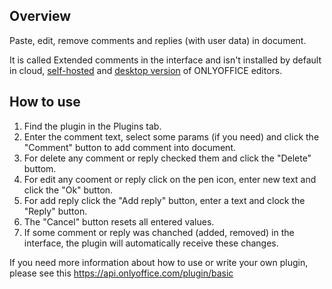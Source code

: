 ## Overview

Paste, edit, remove comments and replies (with user data) in document.

It is called Extended comments in the interface and isn't installed by default in cloud, [self-hosted](https://github.com/ONLYOFFICE/DocumentServer) and [desktop version](https://github.com/ONLYOFFICE/DesktopEditors) of ONLYOFFICE editors.

## How to use

1. Find the plugin in the Plugins tab.
2. Enter the comment text, select some params (if you need) and click the "Comment" button to add comment into document.
3. For delete any comment or reply checked them and click the "Delete" buttom. 
4. For edit any cooment or reply click on the pen icon, enter new text and click the "Ok" button.
5. For add reply click the "Add reply" button, enter a text and clock the "Reply" button.
6. The "Cancel" button resets all entered values.
7. If some comment or reply was chanched (added, removed) in the interface, the plugin will automatically receive these changes.

If you need more information about how to use or write your own plugin, please see this https://api.onlyoffice.com/plugin/basic